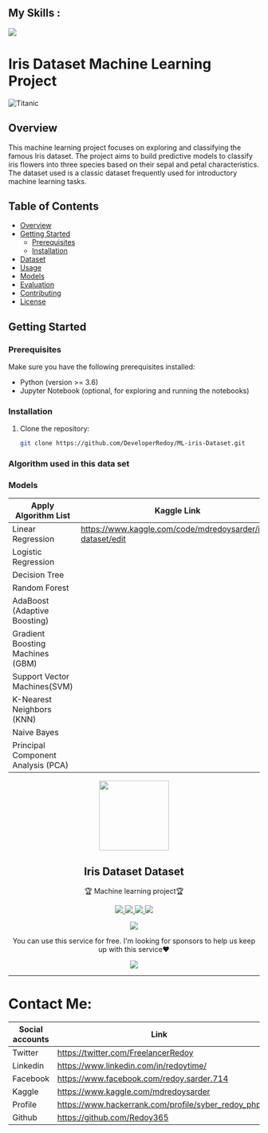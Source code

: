 ## My Skills : 

<img src="https://readme-typing-svg.demolab.com?font=Fira+Code&size=25&pause=1000&color=FF00FF&random=false&width=435&lines=I+am+a+Python+Developer;I+am+a+Software+Developer;I+am+a+ML-Engineer;I+am+a+problem+solver">

# Iris Dataset Machine Learning Project

![Titanic](https://www.embedded-robotics.com/wp-content/uploads/2022/01/Iris-Dataset-Classification.png)

## Overview

This machine learning project focuses on exploring and classifying the famous Iris dataset. The project aims to build predictive models to classify iris flowers into three species based on their sepal and petal characteristics. The dataset used is a classic dataset frequently used for introductory machine learning tasks.

## Table of Contents

- [Overview](#overview)
- [Getting Started](#getting-started)
  - [Prerequisites](#prerequisites)
  - [Installation](#installation)
- [Dataset](#dataset)
- [Usage](#usage)
- [Models](#models)
- [Evaluation](#evaluation)
- [Contributing](#contributing)
- [License](#license)

## Getting Started

### Prerequisites

Make sure you have the following prerequisites installed:

- Python (version >= 3.6)
- Jupyter Notebook (optional, for exploring and running the notebooks)

### Installation

1. Clone the repository:

   ```bash
   git clone https://github.com/DeveloperRedoy/ML-iris-Dataset.git

### Algorithm used in this data set
### Models

| Apply Algorithm List                | Kaggle Link                                                  |
|-------------------------------------|--------------------------------------------------------------|
| Linear Regression                   | https://www.kaggle.com/code/mdredoysarder/iris-dataset/edit  |
| Logistic Regression                 |                                                              |
| Decision Tree                       |                                                              |
| Random Forest                       |                                                              |
| AdaBoost (Adaptive Boosting)        |                                                              |
| Gradient Boosting Machines (GBM)    |                                                              |
| Support Vector Machines(SVM)        |                                                              |
| K-Nearest Neighbors (KNN)           |                                                              |
| Naive Bayes                         |                                                              |
| Principal Component Analysis (PCA)  |  


<p align="center">
  <img width="140" src="https://user-images.githubusercontent.com/6661165/91657958-61b4fd00-eb00-11ea-9def-dc7ef5367e34.png" />
  <h2 align="center">Iris Dataset Dataset</h2>
  <p align="center">🏆 Machine learning project🏆</p>
<p align="center">
  <a href="https://github.com/Redoy365?tab=repositories">
    <img src="https://img.shields.io/github/issues/ryo-ma/github-profile-trophy"/>
  </a>
  <a href="https://www.hackerrank.com/profile/syber_redoy_php">
    <img src="https://img.shields.io/github/forks/ryo-ma/github-profile-trophy"/>
  </a>
  <a href="https://redoy365.github.io/realtime/">
    <img src="https://img.shields.io/github/stars/ryo-ma/github-profile-trophy"/>
  </a>
    <a href="https://www.linkedin.com/in/md-redoy-70928b206/">
    <img src="https://img.shields.io/github/license/ryo-ma/github-profile-trophy"/>
  </a>
</p>
<p align="center">
  </a>
    <a href="https://twitter.com/FreelancerRedoy">
    <img src="https://img.shields.io/twitter/url?style=social&url=https%3A%2F%2Fgithub.com%2Fryo-ma%2Fgithub-profile-trophy"/>
  </a>
</p>
<p align="center">
  You can use this service for free. I'm looking for sponsors to help us keep up with this service❤️
</p>
<p align="center">
  <a href="https://github.com/Redoy365/ML-Project">
    <img src="https://img.shields.io/static/v1?label=Sponsor&message=%E2%9D%A4&logo=GitHub&color=ff69b4"/>
  </a>
</p>

<hr>

# Contact Me: 

| Social accounts | Link                                               |
|-----------------|----------------------------------------------------|
| Twitter         | https://twitter.com/FreelancerRedoy                |
| Linkedin        | https://www.linkedin.com/in/redoytime/             |
| Facebook        | https://www.facebook.com/redoy.sarder.714          |
| Kaggle          | https://www.kaggle.com/mdredoysarder               |
| Profile         | https://www.hackerrank.com/profile/syber_redoy_php |
| Github          | https://github.com/Redoy365                        |


